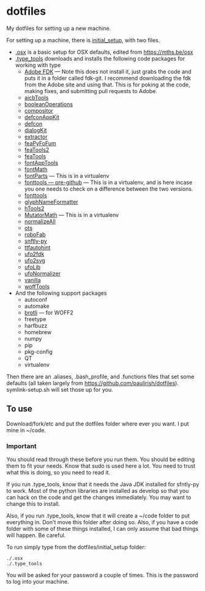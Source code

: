 # dotfiles

My dotfiles for setting up a new machine.

For setting up a machine, there is [initial_setup](https://github.com/benkiel/dotfiles/tree/master/initial_setup), with two files.

* [.osx](https://github.com/benkiel/dotfiles/blob/master/initial_setup/.osx) is a basic setup for OSX defaults, edited from https://mths.be/osx
* [.type_tools](https://github.com/benkiel/dotfiles/blob/master/initial_setup/.type_tools) downloads and installs the following code packages for working with type
  * [Adobe FDK](https://github.com/adobe-type-tools/afdko.git) — Note this does not install it, just grabs the code and puts it in a folder called fdk-git. I recommend downloading the fdk from the Adobe site and using that. This is for poking at the code, making fixes, and submitting pull requests to Adobe.
  * [aicbTools](https://github.com/typesupply/aicbTools.git)
  * [booleanOperations](https://github.com/typemytype/booleanOperations)
  * [compositor](https://github.com/typesupply/compositor.git)
  * [defconAppKit](https://github.com/typesupply/defconAppKit.git)
  * [defcon](https://github.com/typesupply/defcon.git)
  * [dialogKit](https://github.com/typesupply/dialogKit.git)
  * [extractor](https://github.com/typesupply/extractor.git)
  * [feaPyFoFum](https://github.com/typesupply/feaPyFoFum.git)
  * [feaTools2](https://github.com/typesupply/feaTools2.git)
  * [feaTools](https://github.com/typesupply/feaTools.git)
  * [fontAppTools](https://github.com/typesupply/fontAppTools.git)
  * [fontMath](https://github.com/typesupply/fontMath.git)
  * [fontParts](https://github.com/robofab-developers/fontParts.git) — This is in a virtualenv
  * [fonttools — pre-github](https://sourceforge.net/projects/fonttools/) — This is in a virtualenv, and is here incase you one needs to check on a difference between the two versions.
  * [fonttools](https://github.com/behdad/fonttools.git)
  * [glyphNameFormatter](https://github.com/LettError/glyphNameFormatter.git)
  * [hTools2](https://github.com/gferreira/hTools2.git)
  * [MutatorMath](https://github.com/LettError/MutatorMath.git) — This is in a virtualenv
  * [normalizeAll](https://github.com/adobe-type-tools/shell-scripts.git)
  * [ots](https://github.com/khaledhosny/ots.git)
  * [roboFab](https://github.com/robofab-developers/robofab.git)
  * [snftly-py](https://github.com/daltonmaag/sfntly-py/)
  * [ttfautohint](https://www.freetype.org/ttfautohint)
  * [ufo2fdk](https://github.com/typesupply/ufo2fdk.git)
  * [ufo2svg](https://github.com/typesupply/ufo2svg.git)
  * [ufoLib](https://github.com/unified-font-object/ufoLib.git)
  * [ufoNormalizer](https://github.com/unified-font-object/ufoNormalizer.git)
  * [vanilla](https://github.com/typesupply/vanilla.git)
  * [woffTools](https://github.com/typesupply/woffTools.git)
* And the following support packages
  * autoconf
  * automake
  * [brotli](https://github.com/google/brotli.git) — for WOFF2
  * freetype
  * harfbuzz
  * homebrew
  * numpy
  * pip
  * pkg-config
  * QT
  * virtualenv
 
Then there are an .aliases, .bash_profile, and .functions files that set some defaults (all taken largely from https://github.com/paulirish/dotfiles). symlink-setup.sh will set those up for you.


## To use

Download/fork/etc and put the dotfiles folder where ever you want. I put mine in ~/code. 

### Important

You should read through these before you run them. You should be editing them to fit your needs. Know that sudo is used here a lot. You need to trust what this is doing, so you need to read it.

If you run .type_tools, know that it needs the Java JDK installed for sfntly-py to work. Most of the python libraries are installed as develop so that you can hack on the code and get the changes immediately. You may want to change this to install.

Also, if you run .type_tools, know that it will create a ~/code folder to put everything in. Don't move this folder after doing so. Also, if you have a code folder with some of these things installed, I can only assume that bad things will happen. Be careful.

To run simply type from the dotfiles/initial_setup folder:

    ./.osx
    ./.type_tools

  You will be asked for your password a couple of times. This is the password to log into your machine.
  
